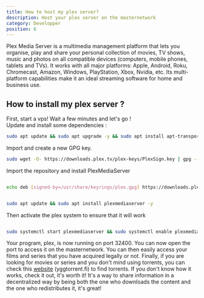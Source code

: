 ```yaml
---
title: How to host my plex server?
description: Host your plex server on the masternetwork
category: Developper
position: 6
---
```



Plex Media Server is a multimedia management platform that lets you organise, play and share your personal collection of movies, TV shows, music and photos on all compatible devices (computers, mobile phones, tablets and TVs). It works with all major platforms: Apple, Android, Roku, Chromecast, Amazon, Windows, PlayStation, Xbox, Nvidia, etc. Its multi-platform capabilities make it an ideal streaming software for home and business use. 


## How to install my plex server ?
First, start a vps! Wait a few minutes and let's go !<br>
Update and install some dependencies :
<code-block active>

  ```bash
sudo apt update && sudo apt upgrade -y && sudo apt install apt-transport-https curl wget -y
  ```
</code-block>
Import and create a new GPG key.
<code-block active>

  ```bash
sudo wget -O- https://downloads.plex.tv/plex-keys/PlexSign.key | gpg --dearmor | sudo tee /usr/share/keyrings/plex.gpg
  ```
</code-block>
Import the repository and install PlexMediaServer
<code-block active>

  ```bash

echo deb [signed-by=/usr/share/keyrings/plex.gpg] https://downloads.plex.tv/repo/deb public main | sudo tee /etc/apt/sources.list.d/plexmediaserver.list
  ```
</code-block>
<code-block active>

  ```bash

sudo apt update && sudo apt install plexmediaserver -y
  ```
</code-block>
Then activate the plex system to ensure that it will work
<code-block active>

  ```bash

sudo systemctl start plexmediaserver && sudo systemctl enable plexmediaserver && systemctl status plexmediaserver
  ```
</code-block>

Your program, plex, is now running on port 32400. You can now open the port to access it on the masternetwork. You can then easily access your films and series that you have acquired legally or not. Finally, if you are looking for movies or series and you don't mind using torrents, you can check this <a href="https://yggtorrent.fi">website</a> (yggtorrent.fi) to find torrents. If you don't know how it works, check it out, it's worth it! It's a way to share information in a decentralized way by being both the one who downloads the content and the one who redistributes it, it's great!
